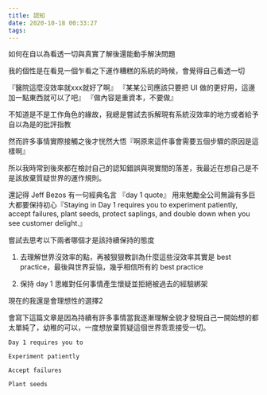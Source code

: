 ```yaml
---
title: 認知
date: 2020-10-18 00:33:27
tags:
---
```


如何在自以為看透一切與真實了解後還能動手解決問題

<!--more-->

我的個性是在看見一個乍看之下運作糟糕的系統的時候，會覺得自己看透一切

『醫院這麼沒效率就xxx就好了啊』
『某某公司應該只要把 UI 做的更好用，這邊加一點東西就可以了吧』
『做內容是重資本，不要做』

不知道是不是工作角色的緣故，我總是嘗試去拆解現有系統沒效率的地方或者給予自以為是的批評指教

然而許多事情實際接觸之後才恍然大悟『啊原來這件事會需要五個步驟的原因是這樣啊』

所以我時常到後來都在檢討自己的認知錯誤與現實間的落差，我最近在想自己是不是該放棄質疑世界的運作規則。

還記得 Jeff Bezos 有一句經典名言 『day 1 quote』 用來勉勵全公司無論有多巨大都要保持初心『Staying in Day 1 requires you to experiment patiently, accept failures, plant seeds, protect saplings, and double down when you see customer delight.』

嘗試去思考以下兩者哪個才是該持續保持的態度

1. 去理解世界沒效率的點，再被狠狠教訓為什麼這些沒效率其實是 best practice，最後與世界妥協，幾乎相信所有的 best practice

2. 保持 day 1 思維對任何事情產生懷疑並拒絕被過去的經驗綁架

現在的我還是會理想性的選擇2

會寫下這篇文章是因為持續有許多事情當我逐漸理解全貌才發現自己一開始想的都太單純了，幼稚的可以，一度想放棄質疑這個世界乖乖接受一切。

```
Day 1 requires you to 

Experiment patiently

Accept failures

Plant seeds
```







